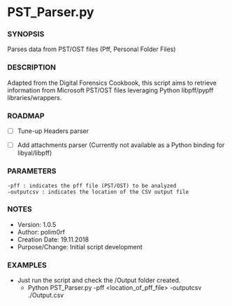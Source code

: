 # PST_Parser.py

### SYNOPSIS
  Parses data from PST/OST files (Pff, Personal Folder Files)
  

### DESCRIPTION

 Adapted from the Digital Forensics Cookbook, this script aims to retrieve information from Microsoft PST/OST files leveraging Python libpff/pypff
libraries/wrappers.  
 

### ROADMAP

 - [ ] Tune-up Headers parser
 - [ ] Add attachments parser (Currently not available as a Python binding for libyal/libpff)



### PARAMETERS 

    -pff : indicates the pff file (PST/OST) to be analyzed
    -outputcsv : indicates the location of the CSV output file


### NOTES

  - Version:        1.0.5
  - Author:         polim0rf
  - Creation Date:  19.11.2018
  - Purpose/Change: Initial script development


### EXAMPLES

 * Just run the script and check the /Output folder created.
   - Python PST_Parser.py -pff <location_of_pff_file> -outputcsv ./Output.csv
